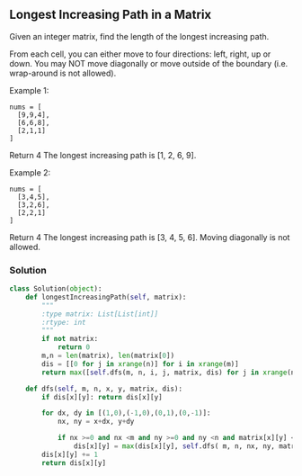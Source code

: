## Longest Increasing Path in a Matrix


Given an integer matrix, find the length of the longest increasing path.

From each cell, you can either move to four directions: left, right, up or down. You may NOT move diagonally or move outside of the boundary (i.e. wrap-around is not allowed).

Example 1:
```
nums = [
  [9,9,4],
  [6,6,8],
  [2,1,1]
]
```
Return 4
The longest increasing path is [1, 2, 6, 9].

Example 2:
```
nums = [
  [3,4,5],
  [3,2,6],
  [2,2,1]
]
```
Return 4
The longest increasing path is [3, 4, 5, 6]. Moving diagonally is not allowed.

### Solution

```python
class Solution(object):
    def longestIncreasingPath(self, matrix):
        """
        :type matrix: List[List[int]]
        :rtype: int
        """
        if not matrix:
            return 0
        m,n = len(matrix), len(matrix[0])
        dis = [[0 for j in xrange(n)] for i in xrange(m)]
        return max([self.dfs(m, n, i, j, matrix, dis) for j in xrange(n) for i in range(m)])

    def dfs(self, m, n, x, y, matrix, dis):
        if dis[x][y]: return dis[x][y]

        for dx, dy in [(1,0),(-1,0),(0,1),(0,-1)]:
            nx, ny = x+dx, y+dy

            if nx >=0 and nx <m and ny >=0 and ny <n and matrix[x][y] < matrix[nx][ny]:
                dis[x][y] = max(dis[x][y], self.dfs( m, n, nx, ny, matrix, dis))
        dis[x][y] += 1
        return dis[x][y]
```
